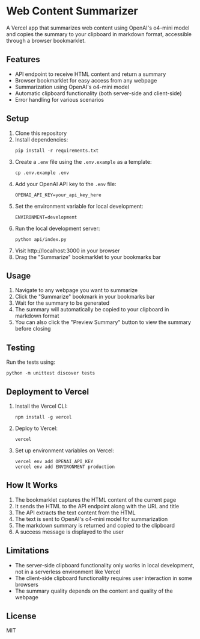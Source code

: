 # Web Content Summarizer

A Vercel app that summarizes web content using OpenAI's o4-mini model and copies the summary to your clipboard in markdown format, accessible through a browser bookmarklet.

## Features

- API endpoint to receive HTML content and return a summary
- Browser bookmarklet for easy access from any webpage
- Summarization using OpenAI's o4-mini model
- Automatic clipboard functionality (both server-side and client-side)
- Error handling for various scenarios

## Setup

1. Clone this repository
2. Install dependencies:
   ```
   pip install -r requirements.txt
   ```
3. Create a `.env` file using the `.env.example` as a template:
   ```
   cp .env.example .env
   ```
4. Add your OpenAI API key to the `.env` file:
   ```
   OPENAI_API_KEY=your_api_key_here
   ```
5. Set the environment variable for local development:
   ```
   ENVIRONMENT=development
   ```
6. Run the local development server:
   ```
   python api/index.py
   ```
7. Visit http://localhost:3000 in your browser
8. Drag the "Summarize" bookmarklet to your bookmarks bar

## Usage

1. Navigate to any webpage you want to summarize
2. Click the "Summarize" bookmark in your bookmarks bar
3. Wait for the summary to be generated
4. The summary will automatically be copied to your clipboard in markdown format
5. You can also click the "Preview Summary" button to view the summary before closing

## Testing

Run the tests using:
```
python -m unittest discover tests
```

## Deployment to Vercel

1. Install the Vercel CLI:
   ```
   npm install -g vercel
   ```
2. Deploy to Vercel:
   ```
   vercel
   ```
3. Set up environment variables on Vercel:
   ```
   vercel env add OPENAI_API_KEY
   vercel env add ENVIRONMENT production
   ```

## How It Works

1. The bookmarklet captures the HTML content of the current page
2. It sends the HTML to the API endpoint along with the URL and title
3. The API extracts the text content from the HTML
4. The text is sent to OpenAI's o4-mini model for summarization
5. The markdown summary is returned and copied to the clipboard
6. A success message is displayed to the user

## Limitations

- The server-side clipboard functionality only works in local development, not in a serverless environment like Vercel
- The client-side clipboard functionality requires user interaction in some browsers
- The summary quality depends on the content and quality of the webpage

## License

MIT 